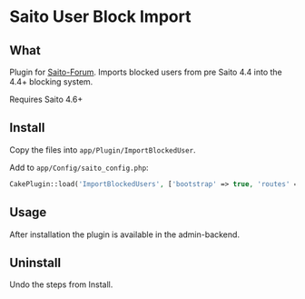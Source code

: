 # Saito User Block Import #

## What ##

Plugin for [Saito-Forum][saito]. Imports blocked users from pre Saito 4.4 into the 4.4+ blocking system.

Requires Saito 4.6+

[saito]: https://github.com/Schlaefer/Saito

## Install ##

Copy the files into `app/Plugin/ImportBlockedUser`.

Add to `app/Config/saito_config.php`:

```php
CakePlugin::load('ImportBlockedUsers', ['bootstrap' => true, 'routes' => true]);
```

## Usage ##

After installation the plugin is available in the admin-backend.

## Uninstall ##

Undo the steps from Install.